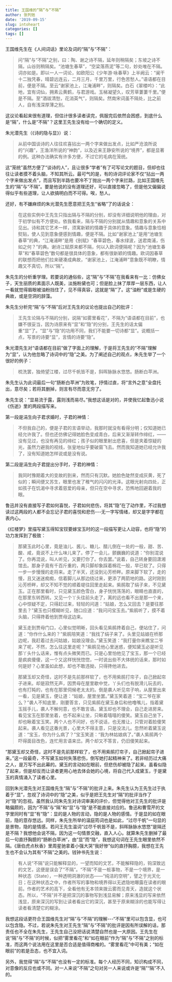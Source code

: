 ```yaml
---
title: 王国维的“隔”与“不隔”
author: 张列弛
date: '2019-09-15'
slug: intoheart
categories: []
tags: []
---
```

王国维先生在《人间词话》里论及词的“隔”与“不隔”：

> 问“隔”与“不隔”之别，曰：陶、谢之诗不隔，延年则稍隔矣；东坡之诗不隔，山谷则稍隔矣。“池塘生春草”，“空梁落燕泥”等二句，妙处唯在不隔。词亦如是。即以一人一词论，如欧阳公《少年游·咏春草》上半阙云：“阑干十二独凭春，晴碧远连云，二月三月，千里万里，行色苦愁人。”语语都在目前，便是不隔。至云“谢家池上，江淹浦畔”，则隔矣。白石《翠楼吟》：“此地，宜有词仙，拥素云黄鹤，与君游戏。玉梯凝望久，叹芳草萋萋千里。”便是不隔。至“酒祓清愁，花消英气”，则隔矣。然南宋词虽不隔处，比之前人，自有浅深厚薄之别。  

这议论看起来很有道理，但估计很多读者读完，佩服完后依然会困惑，到底什么是“隔”，什么是“不隔”？这里王先生没有给一个确切的定义。  

朱光潜先生（《诗的隐与显》）说：  

> 从前中国谈诗的人往往欢喜拈出一两个字来做出发点，比如严沧浪所说的“兴趣”，王渔洋所说的“神韵”，以及近来王静安所说的“境界”，都是显著的例。这种办法确实有许多方便，不过它的毛病在笼统。  

这“笼统”虽然方便了“谈诗的人”，且让很多“学者”有了可写论文的题目，但却也往往让读者摸不着头脑，不知其所云。最可气的是，有的诗词评论家不仅“拈出一两个字来做出发点”，而且写到半路也要冷不丁抛出一两个字来拦路，比如王国维先生的“隔”与“不隔”。要是他说的没有道理还好，可以直接忽略了，但是他又偏偏说得似乎有些道理，让人欲搞明白而不可得。唉，愁人。    

还好，有不嫌麻烦的朱光潜先生愿意把王先生“省略”了的话说全： 

> 在这些实例中王先生只指出隔与不隔的分别，却没有详细说明他的理由，对于初学似有不方便处。依我看来，隔与不隔的分别就从情趣和意象的关系中见出。诗和其它艺术一样，须寓新颖的情趣于具体的意象。情趣与意象恰相熨贴，使人见到意象便感到情趣，便是不隔。比如“谢家池上”是用“池塘生春草”的典，“江淹浦畔”是用《别赋》“春草碧色，春水绿波，送君南浦，伤如之何？”的典。谢诗江赋原来都不隔，何以入欧词便隔呢？因为“池塘生春草”和“春草碧色”数句都是很具体的意象，都有很新颖的情趣。欧词因春草的联想而把他们拉来硬凑成典故，“谢家池上，江淹浦畔”意象既不明瞭，情趣又不真切，所以“隔”。  

朱先生的分析重学理。若要说的通俗些，这“隔”与“不隔”在我看来有一比：仿佛女子，天生丽质的素面示人既美，淡施粉黛也可；但是脸上抹了厚厚一层东西，让人一看就觉得眉眼被油粉挡住了，见不得真容，这就是“隔”了。这“油粉”或是生硬的典故，或是空洞的辞藻。  

朱先生分析完“隔”与“不隔”后对王先生的议论也提出自己的批评：  

> 王先生论隔与不隔的分别，说隔“如雾里看花”，不隔为“语语都在目前”，也嫌不很妥当，因为诗原来有“显”和“隐”的分别，王先生的话太偏重“显”了。“显”与“隐”的功用不同，我们不能要一切诗都“显”。说概括一点，写景的诗要“显”，言情的诗要“隐”。  

朱光潜先生对“语语都在目前”做了字面上的理解，于是将王先生的“不隔”理解为“显”，认为他忽略了诗词中的“隐”之美。为了阐述自己的观点，朱先生举了一个很好的例子： 

> 梳洗罢，独倚望江楼，过尽千帆皆不是，斜晖脉脉水悠悠。肠断白苹洲。  

朱先生认为此词最后一句“肠断白苹洲”为败笔，抒情过直，将“言外之意”全盘托出，意尽矣；若将其删掉，则言有尽而意无穷了。  

朱先生说：“显易流于露，露则浅而易尽。”我想这话是对的，并使我忆起鲁迅小说《伤逝》里的两段描写来。  

第一段是涓生向子君求婚时，子君的神情：  

> 不但我自己的，便是子君的言语举动，我那时就没有看得分明；仅知道她已经允许我了。但也还仿佛记得她脸色变成青白，后来又渐渐转作绯红，——没有见过，也没有再见的绯红；孩子似的眼里射出悲喜，但是夹着惊疑的光，虽然力避我的视线，张皇地似乎要破窗飞去。然而我知道她已经允许我了，没有知道她怎样说或是没有说。  

第二段是涓生向子君提出分手时，子君的神情：  

> 我同时豫期着大的变故的到来，然而只有沉默。她脸色陡然变成灰黄，死了似的；瞬间便又苏生，眼里也发了稚气的闪闪的光泽。这眼光射向四处，正如孩子在饥渴中寻求着慈爱的母亲，但只在空中寻求，恐怖地回避着我的眼。 

鲁迅并没有直接写子君如何喜悦，子君如何悲伤，将其“隐”在了动作里，不过我想读过这两段的人都不会忘记子君的喜悦和悲伤---无一字写情绪，却又是字字都在表内心。   
  

《红楼梦》里描写黛玉得知宝钗要嫁宝玉时的这一段描写更让人动容，也将“隐”的功力发挥到了极致：   

> 那黛玉此时心里，竟是油儿、酱儿、糖儿、醋儿倒在一处的一般，甜、苦、酸、咸，竟说不上什么味儿来了。停了一会儿，颤巍巍的说道：“你别混说了。你再混说，叫人听见，又要打你了。你去罢。”说着，自己转身要回潇湘馆去。那身子竟有千百斤重的，两只脚却象踩着棉花一般，早已软了。只得一步一步慢慢的走将来。走了半天，还没到沁芳桥畔。原来脚下软了，走的慢，且又迷迷痴痴，信着脚儿从那边绕过来，更添了两箭地的路。这时刚到沁芳桥畔，却又不知不觉的顺着堤往回里走起来。紫鹃取了绢子来，不见黛玉。正在那里看时，只见黛玉颜色雪白，身子恍恍荡荡的，眼睛也直直的，在那里东转西转。又见一个丫头往前头走了，离的远也看不出是那一个来，心中惊疑不定，只得赶过来，轻轻的问道：“姑娘，怎么又回去？是要往那里去？”黛玉也只模糊听见，随口应道：“我问问宝玉去。”紫鹃听了，摸不着头脑，只得搀着他到贾母这边来。

> 黛玉走到贾母门口，心里似觉明晰，回头看见紫鹃搀着自己，便站住了，问道：“你作什么来的？”紫鹃陪笑道：“我找了绢子来了。头里见姑娘在桥那边呢，我赶着过去问姑娘，姑娘没理会。”黛玉笑道：“我打量你来瞧宝二爷来了呢，不然，怎么往这里走呢？”紫鹃见他心里迷惑，便知黛玉必是听见那丫头什么话来，惟有点头微笑而已。只是心里怕他见了宝玉，那一个已经是疯疯傻傻，这一个又这样恍恍惚惚，一时说出些不大体统的话来，那时如何是好？心里虽如此想，却也不敢违拗，只得搀他进去。

> 那黛玉却又奇怪，这时不是先前那样软了，也不用紫鹃打帘子，自己掀起帘子进来。却是寂然无声，因贾母在屋里歇中觉，丫头们也有脱滑儿玩去的，也有打盹的，也有在那里伺候老太太的。倒是袭人听见帘子响，从屋里出来一看，见是黛玉，便让道：“姑娘，屋里坐罢。”黛玉笑着道：“宝二爷在家么？”袭人不知底里，刚要答言，只见紫鹃在黛玉身后和他噜嘴儿，指着黛玉摇手儿，袭人不解何意，也不敢言语。黛玉却也不理会，自己走进房来。看见宝玉在那里坐着，也不起来让坐，只瞅着嘻嘻的傻笑。黛玉自己坐下，却也瞅着宝玉笑。两个人也不问好，也不说话，也无推让，只管对着脸傻笑起来。袭人看见这番光景，心里大不得主意，只是没法儿。忽然听着黛玉说道：“宝玉，你为什么病了？”宝玉笑道：“我为林姑娘病了。”袭人紫鹃两个吓得面目改色，连忙用言语来岔。两个却又不答言，仍旧傻笑起来。    

“那黛玉却又奇怪，这时不是先前那样软了，也不用紫鹃打帘子，自己掀起帘子进来。”这一段最奇，不写黛玉如何失落悲伤，倒写她打起精神来了。若非经历过大痛之人，是万写不出此幕的。黛玉的言动如在眼前，但悲伤却被隐了起来。虽看似隐了起来，但是却反而让读者更用心地去体会她的心境，将自己代入成黛玉，于是黛玉的真情涌入了读者心里。    

回到朱光潜先生对王国维先生“隔”与“不隔”的批评上来。朱先生认为王先生过于执着于“显”，忽视了诗词中的“隐”之美，似乎是把王先生对“隔”的批评当作了对“隐”的忽视。虽然我认同朱先生对诗词审美的评价，但觉得他对王先生的批评是略偏颇的，因为“不隔”与“隔”和“显”与“隐”是不能直接对应的。鲁迅和曹雪芹的文字里同时有“显”有“隐”：显的是人物的言动，隐的是人物的感情。于是显的如在眼前，隐的意存悠远。同样，朱先生所举的温庭筠词也是如此，“过尽千帆”一句显的是景物，隐的是情感。若问王先生温词“过尽千帆皆不是，斜晖脉脉水悠悠”是隔还是不隔？我想他会说不隔，因为这一句情景交融，直入人心。就算朱先生删掉了最后一句直抒胸臆的“肠断白苹洲”，由“显”而“隐”，我想这句词在王先生眼里依然不隔。《唐伯虎点秋香》里周星驰拿着小强大哭“我好惨”似的直抒胸臆，我想在王先生也不会认为其有“不隔”之美的。钱钟书先生说：  

> 有人说“不隔”说只能解释显的，一望而知的文艺，不能解释隐的，钩深致远的文艺，这便是误会了“不隔”。“不隔”不是一桩事物，不是一个境界，是一种状态（State），一种透明洞澈的状态——“纯洁的空明”，譬之于光天化日；在这种状态之中，作者所写的事物和境界得以无遮隐地曝露在读者的眼前。作者的艺术的高下，全看他有无本领来拨云雾而见青天，造就这个状态。所以，“不隔”并不是把深沉的事物写到浅显易解；原来浅显的写来依然浅显，原来深沉的写到让读者看出它的深沉，甚至于原来糊涂的也能写得让读者看清楚它的糊涂。  

我想这段话更符合王国维先生对“隔”与“不隔”的理解---“不隔”里可以包含显，也可以包含隐。不过，若说朱先生对王先生“隔”与“不隔”的批评是因有所误解的话，那责任也不全在朱先生，王先生自己没把话说清楚自然也是一大原因。王先生在说“隔”与“不隔”的时候，似把“雾里看花”和“如在眼前”作为“隔”与“不隔”之别的标准，而这两个说法用在这里是否合适是值得商榷的。“雾里看花”中可有美；“如在眼前”的若是丑态，也不宜入词。  

另外，我觉得“隔”与“不隔”也没有一定的标准。每个人经历不同，知识构成不同，对意像的反应也或不同。对一人来说“不隔”之句对另一人来说或许是“隔”“隔”不入的。






















